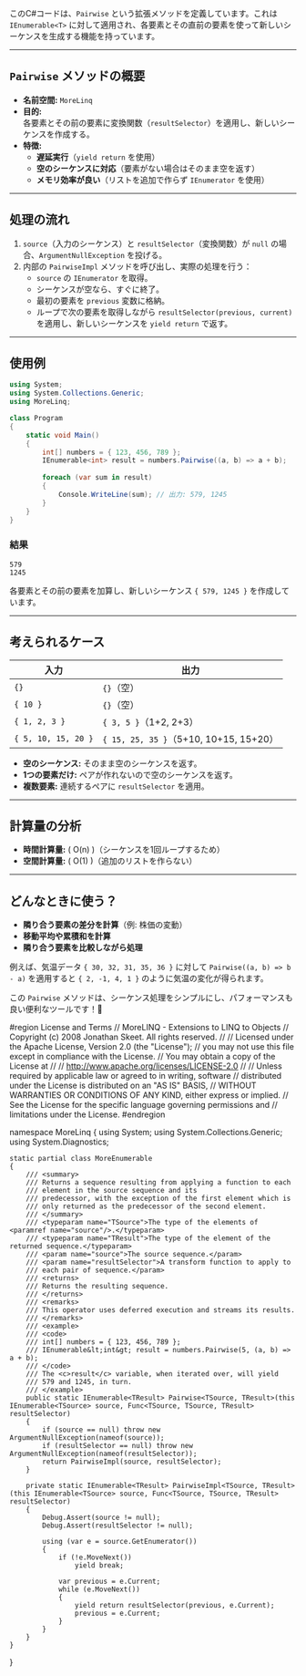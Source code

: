 ﻿このC#コードは、`Pairwise` という拡張メソッドを定義しています。これは `IEnumerable<T>` に対して適用され、各要素とその直前の要素を使って新しいシーケンスを生成する機能を持っています。

---

## **`Pairwise` メソッドの概要**
- **名前空間:** `MoreLinq`
- **目的:**  
  各要素とその前の要素に変換関数（`resultSelector`）を適用し、新しいシーケンスを作成する。
- **特徴:**
  - **遅延実行**（`yield return` を使用）
  - **空のシーケンスに対応**（要素がない場合はそのまま空を返す）
  - **メモリ効率が良い**（リストを追加で作らず `IEnumerator` を使用）

---

## **処理の流れ**
1. `source`（入力のシーケンス）と `resultSelector`（変換関数）が `null` の場合、`ArgumentNullException` を投げる。
2. 内部の `PairwiseImpl` メソッドを呼び出し、実際の処理を行う：
   - `source` の `IEnumerator` を取得。
   - シーケンスが空なら、すぐに終了。
   - 最初の要素を `previous` 変数に格納。
   - ループで次の要素を取得しながら `resultSelector(previous, current)` を適用し、新しいシーケンスを `yield return` で返す。

---

## **使用例**
```csharp
using System;
using System.Collections.Generic;
using MoreLinq;

class Program
{
    static void Main()
    {
        int[] numbers = { 123, 456, 789 };
        IEnumerable<int> result = numbers.Pairwise((a, b) => a + b);
        
        foreach (var sum in result)
        {
            Console.WriteLine(sum); // 出力: 579, 1245
        }
    }
}
```

### **結果**
```
579
1245
```
各要素とその前の要素を加算し、新しいシーケンス `{ 579, 1245 }` を作成しています。

---

## **考えられるケース**
| 入力 | 出力 |
|------|------|
| `{}` | `{}`（空） |
| `{ 10 }` | `{}`（空） |
| `{ 1, 2, 3 }` | `{ 3, 5 }`（1+2, 2+3） |
| `{ 5, 10, 15, 20 }` | `{ 15, 25, 35 }`（5+10, 10+15, 15+20） |

- **空のシーケンス:** そのまま空のシーケンスを返す。
- **1つの要素だけ:** ペアが作れないので空のシーケンスを返す。
- **複数要素:** 連続するペアに `resultSelector` を適用。

---

## **計算量の分析**
- **時間計算量:** \( O(n) \)（シーケンスを1回ループするため）
- **空間計算量:** \( O(1) \)（追加のリストを作らない）

---

## **どんなときに使う？**
- **隣り合う要素の差分を計算**（例: 株価の変動）
- **移動平均や累積和を計算**
- **隣り合う要素を比較しながら処理**

例えば、気温データ `{ 30, 32, 31, 35, 36 }` に対して `Pairwise((a, b) => b - a)` を適用すると `{ 2, -1, 4, 1 }` のように気温の変化が得られます。

この `Pairwise` メソッドは、シーケンス処理をシンプルにし、パフォーマンスも良い便利なツールです！🚀




#region License and Terms
// MoreLINQ - Extensions to LINQ to Objects
// Copyright (c) 2008 Jonathan Skeet. All rights reserved.
// 
// Licensed under the Apache License, Version 2.0 (the "License");
// you may not use this file except in compliance with the License.
// You may obtain a copy of the License at
// 
//     http://www.apache.org/licenses/LICENSE-2.0
// 
// Unless required by applicable law or agreed to in writing, software
// distributed under the License is distributed on an "AS IS" BASIS,
// WITHOUT WARRANTIES OR CONDITIONS OF ANY KIND, either express or implied.
// See the License for the specific language governing permissions and
// limitations under the License.
#endregion

namespace MoreLinq
{
    using System;
    using System.Collections.Generic;
    using System.Diagnostics;

    static partial class MoreEnumerable
    {
        /// <summary>
        /// Returns a sequence resulting from applying a function to each 
        /// element in the source sequence and its 
        /// predecessor, with the exception of the first element which is 
        /// only returned as the predecessor of the second element.
        /// </summary>
        /// <typeparam name="TSource">The type of the elements of <paramref name="source"/>.</typeparam>
        /// <typeparam name="TResult">The type of the element of the returned sequence.</typeparam>
        /// <param name="source">The source sequence.</param>
        /// <param name="resultSelector">A transform function to apply to 
        /// each pair of sequence.</param>
        /// <returns>
        /// Returns the resulting sequence.
        /// </returns>
        /// <remarks>
        /// This operator uses deferred execution and streams its results.
        /// </remarks>
        /// <example>
        /// <code>
        /// int[] numbers = { 123, 456, 789 };
        /// IEnumerable&lt;int&gt; result = numbers.Pairwise(5, (a, b) => a + b);
        /// </code>
        /// The <c>result</c> variable, when iterated over, will yield 
        /// 579 and 1245, in turn.
        /// </example>
        public static IEnumerable<TResult> Pairwise<TSource, TResult>(this IEnumerable<TSource> source, Func<TSource, TSource, TResult> resultSelector)
        {
            if (source == null) throw new ArgumentNullException(nameof(source));
            if (resultSelector == null) throw new ArgumentNullException(nameof(resultSelector));
            return PairwiseImpl(source, resultSelector);
        }

        private static IEnumerable<TResult> PairwiseImpl<TSource, TResult>(this IEnumerable<TSource> source, Func<TSource, TSource, TResult> resultSelector)
        {
            Debug.Assert(source != null);
            Debug.Assert(resultSelector != null);

            using (var e = source.GetEnumerator())
            {
                if (!e.MoveNext())
                    yield break;

                var previous = e.Current;
                while (e.MoveNext())
                {
                    yield return resultSelector(previous, e.Current);
                    previous = e.Current;
                }
            }
        }
    }
}